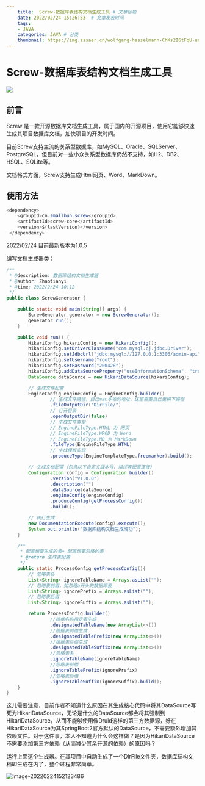 ```yaml
---
    title:  Screw-数据库表结构文档生成工具 # 文章标题  
    date: 2022/02/24 15:26:53  # 文章发表时间
    tags:
    - JAVA
    categories: JAVA # 分类
    thumbnail: https://img.zssaer.cn/wolfgang-hasselmann-ChKs2I6tFqU-unsplash.jpg?x-oss-process=style/wallpaper # 略缩图
---
```

# Screw-数据库表结构文档生成工具

![](https://img.zssaer.cn/155335_59a712d2_1407605.png)

## 前言

Screw 是一款开源数据库文档生成工具，属于国内的开源项目，使用它能够快速生成其项目数据库文档，加快项目的开发时间。

目前Screw支持主流的关系型数据库，如MySQL、Oracle、SQLServer、PostgreSQL，但目前对一些小众关系型数据库仍然不支持，如H2、DB2、HSQL、SQLite等。

文档格式方面，Screw支持生成Html网页、Word、MarkDown。

## 使用方法

```java
<dependency>
    <groupId>cn.smallbun.screw</groupId>
    <artifactId>screw-core</artifactId>
    <version>${lastVersion}</version>
 </dependency>
```

2022/02/24 目前最新版本为1.0.5

编写文档生成器类：

```java
/**
 * @description: 数据库结构文档生成器
 * @author: Zhaotianyi
 * @time: 2022/2/24 10:12
 */
public class ScrewGenerator {

    public static void main(String[] args) {
        ScrewGenerator generator = new ScrewGenerator();
        generator.run();
    }

    public void run() {
        HikariConfig hikariConfig = new HikariConfig();
        hikariConfig.setDriverClassName("com.mysql.cj.jdbc.Driver");
        hikariConfig.setJdbcUrl("jdbc:mysql://127.0.0.1:3306/admin-api");
        hikariConfig.setUsername("root");
        hikariConfig.setPassword("200428");
        hikariConfig.addDataSourceProperty("useInformationSchema", "true");
        DataSource dataSource = new HikariDataSource(hikariConfig);

        // 生成文件配置
        EngineConfig engineConfig = EngineConfig.builder()
                // 生成文件路径，自己mac本地的地址，这里需要自己更换下路径
                .fileOutputDir("DirFile/")
                // 打开目录
                .openOutputDir(false)
                // 生成文件类型
                // EngineFileType.HTML 为 网页
                // EngineFileType.WROD 为 Word
                // EngineFileType.MD 为 MarkDown
                .fileType(EngineFileType.HTML)
                // 生成模板实现
                .produceType(EngineTemplateType.freemarker).build();

        // 生成文档配置（包含以下自定义版本号、描述等配置连接）
        Configuration config = Configuration.builder()
                .version("V1.0.0")
                .description("")
                .dataSource(dataSource)
                .engineConfig(engineConfig)
                .produceConfig(getProcessConfig())
                .build();

        // 执行生成
        new DocumentationExecute(config).execute();
        System.out.println("数据库结构文档生成成功");
    }

    /**
     * 配置想要生成的表+ 配置想要忽略的表
     * @return 生成表配置
     */
    public static ProcessConfig getProcessConfig(){
        // 忽略表名
        List<String> ignoreTableName = Arrays.asList("");
        // 忽略表前缀，如忽略a开头的数据库表
        List<String> ignorePrefix = Arrays.asList("");
        // 忽略表后缀
        List<String> ignoreSuffix = Arrays.asList("");

        return ProcessConfig.builder()
                //根据名称指定表生成
                .designatedTableName(new ArrayList<>())
                //根据表前缀生成
                .designatedTablePrefix(new ArrayList<>())
                //根据表后缀生成
                .designatedTableSuffix(new ArrayList<>())
                //忽略表名
                .ignoreTableName(ignoreTableName)
                //忽略表前缀
                .ignoreTablePrefix(ignorePrefix)
                //忽略表后缀
                .ignoreTableSuffix(ignoreSuffix).build();
    }
}
```

这儿需要注意，目前作者不知道什么原因在其生成核心代码中将其DataSource写死为HikariDataSource，无论是什么的DataSource都会将其强制到HikariDataSource，从而不能够使用像Druid这样的第三方数据源，好在HikariDataSource为其SpringBoot2官方默认的DataSource，不需要额外增加其依赖文件。对于这件事，本人不知道为什么会这样做？是因为HikariDataSource不需要添加第三方依赖（从而减少其余开源的依赖）的原因吗？



运行上面这个生成器。在其项目中自动生成了一个DirFile文件夹，数据库结构文档即生成在内了，整个过程非常简单。

![image-20220224152123486](https://img.zssaer.cn/image-20220224152123486.png)